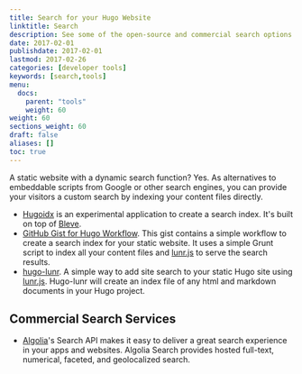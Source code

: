 ```yaml
---
title: Search for your Hugo Website
linktitle: Search
description: See some of the open-source and commercial search options for your newly created Hugo website.
date: 2017-02-01
publishdate: 2017-02-01
lastmod: 2017-02-26
categories: [developer tools]
keywords: [search,tools]
menu:
  docs:
    parent: "tools"
    weight: 60
weight: 60
sections_weight: 60
draft: false
aliases: []
toc: true
---
```


A static website with a dynamic search function? Yes. As alternatives to embeddable scripts from Google or other search engines, you can provide your visitors a custom search by indexing your content files directly.

* [Hugoidx](https://github.com/blevesearch/hugoidx) is an experimental application to create a search index. It's built on top of [Bleve](http://www.blevesearch.com/).
* [GitHub Gist for Hugo Workflow](https://gist.github.com/sebz/efddfc8fdcb6b480f567). This gist contains a simple workflow to create a search index for your static website. It uses a simple Grunt script to index all your content files and [lunr.js](http://lunrjs.com/) to serve the search results.
* [hugo-lunr](https://www.npmjs.com/package/hugo-lunr). A simple way to add site search to your static Hugo site using [lunr.js](http://lunrjs.com/). Hugo-lunr will create an index file of any html and markdown documents in your Hugo project.

## Commercial Search Services

* [Algolia](https://www.algolia.com/)'s Search API makes it easy to deliver a great search experience in your apps and websites. Algolia Search provides hosted full-text, numerical, faceted, and geolocalized search.